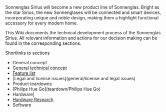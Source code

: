 Sonnenglas Sirius will become a new product line of Sonnenglas.
Bright as the star Sirius, the new Sonnenglases will be connected and smart devices, incorporating unique and noble design, making them a highlight functional accessory for every modern home.

This Wiki documents the technical development process of the Sonnenglas Sirius. All relevant information and actions for our decision making can be found in the corresponding sections. 

Shortlinks to sections

- General concept
 - [General technical concept](general/conceptional_research)
 - [Feature list](general/feature_list)
 - [Legal and license issues](general/license and legal issues)
- Product teardowns
 - [Philips Hue Go](teardown/Philips Hue Go) 
- Hardware]
 - [Hardware Research](hardware/hardware_research)
- Software
